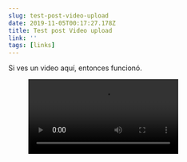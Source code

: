 ```yaml
---
slug: test-post-video-upload
date: 2019-11-05T00:17:27.178Z
title: Test post Video upload
link: ''
tags: [links]
---
```


Si ves un video aquí, entonces funcionó.

<figure><video src="/videos/2019-11-05--test-post-video-upload-0.mp4" alt="darkmode.mp4"></video></figure>

